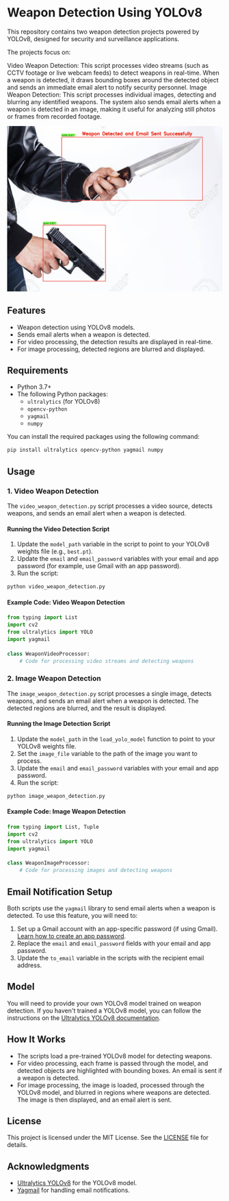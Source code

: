 
# Weapon Detection Using YOLOv8

This repository contains two weapon detection projects powered by YOLOv8, designed for security and surveillance applications.

The projects focus on:

Video Weapon Detection: This script processes video streams (such as CCTV footage or live webcam feeds) to detect weapons in real-time. When a weapon is detected, it draws bounding boxes around the detected object and sends an immediate email alert to notify security personnel.
Image Weapon Detection: This script processes individual images, detecting and blurring any identified weapons. The system also sends email alerts when a weapon is detected in an image, making it useful for analyzing still photos or frames from recorded footage.


!["detect"](img.png)

## Features

- Weapon detection using YOLOv8 models.
- Sends email alerts when a weapon is detected.
- For video processing, the detection results are displayed in real-time.
- For image processing, detected regions are blurred and displayed.

## Requirements

- Python 3.7+
- The following Python packages:
  - `ultralytics` (for YOLOv8)
  - `opencv-python`
  - `yagmail`
  - `numpy`

You can install the required packages using the following command:

```bash
pip install ultralytics opencv-python yagmail numpy
```

## Usage

### 1. Video Weapon Detection

The `video_weapon_detection.py` script processes a video source, detects weapons, and sends an email alert when a weapon is detected.

#### Running the Video Detection Script

1. Update the `model_path` variable in the script to point to your YOLOv8 weights file (e.g., `best.pt`).
2. Update the `email` and `email_password` variables with your email and app password (for example, use Gmail with an app password).
3. Run the script:

```bash
python video_weapon_detection.py
```

#### Example Code: Video Weapon Detection

```python
from typing import List
import cv2
from ultralytics import YOLO
import yagmail

class WeaponVideoProcessor:
    # Code for processing video streams and detecting weapons
```

### 2. Image Weapon Detection

The `image_weapon_detection.py` script processes a single image, detects weapons, and sends an email alert when a weapon is detected. The detected regions are blurred, and the result is displayed.

#### Running the Image Detection Script

1. Update the `model_path` in the `load_yolo_model` function to point to your YOLOv8 weights file.
2. Set the `image_file` variable to the path of the image you want to process.
3. Update the `email` and `email_password` variables with your email and app password.
4. Run the script:

```bash
python image_weapon_detection.py
```

#### Example Code: Image Weapon Detection

```python
from typing import List, Tuple
import cv2
from ultralytics import YOLO
import yagmail

class WeaponImageProcessor:
    # Code for processing images and detecting weapons
```

## Email Notification Setup

Both scripts use the `yagmail` library to send email alerts when a weapon is detected. To use this feature, you will need to:

1. Set up a Gmail account with an app-specific password (if using Gmail). [Learn how to create an app password](https://support.google.com/accounts/answer/185833).
2. Replace the `email` and `email_password` fields with your email and app password.
3. Update the `to_email` variable in the scripts with the recipient email address.

## Model

You will need to provide your own YOLOv8 model trained on weapon detection. If you haven't trained a YOLOv8 model, you can follow the instructions on the [Ultralytics YOLOv8 documentation](https://docs.ultralytics.com/).

## How It Works

- The scripts load a pre-trained YOLOv8 model for detecting weapons.
- For video processing, each frame is passed through the model, and detected objects are highlighted with bounding boxes. An email is sent if a weapon is detected.
- For image processing, the image is loaded, processed through the YOLOv8 model, and blurred in regions where weapons are detected. The image is then displayed, and an email alert is sent.

## License

This project is licensed under the MIT License. See the [LICENSE](LICENSE) file for details.

## Acknowledgments

- [Ultralytics YOLOv8](https://github.com/ultralytics/ultralytics) for the YOLOv8 model.
- [Yagmail](https://github.com/kootenpv/yagmail) for handling email notifications.

